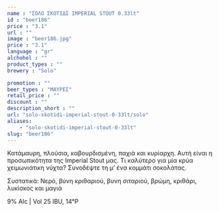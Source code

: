 ```yaml
---
name : "ΣΟΛΟ ΣΚΟΤΙΔΙ IMPERIAL STOUT 0.33lt"
id : "beer186"
price : "3.1"
url : ""
image : "beer186.jpg"
price : "3.1"
language : "gr"
alchohol : ""
product_types : ""
brewery : "Solo"

promotion : ""
beer_types : "ΜΑΥΡΕΣ"
retail_price : ""
discount : ""
description_short : ""
url: "solo-skotidi-imperial-stout-0-33lt/solo"
aliases: 
    - "solo-skotidi-imperial-stout-0-33lt"
slug: "beer186"
---
```


Κατάμαυρη, πλούσια, καβουρδισμένη, παχιά και κυρίαρχη. Αυτή είναι η προσωπικότητα της Imperial Stout μας. Τι καλύτερο για μία κρύα χειμωνιάτικη νύχτα? Συνοδέψτε τη μ’ ένα κομμάτι σοκολάτας.

Συστατικά: Νερό, βύνη κριθαριού, βυνη σιταριού, βρώμη, κριθάρι, λυκίσκος και μαγιά

9% Alc | Vol 25 IBU, 14°P